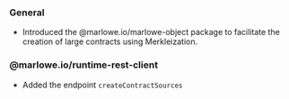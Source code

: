 ### General

- Introduced the @marlowe.io/marlowe-object package to facilitate the creation of large contracts using Merkleization.

### @marlowe.io/runtime-rest-client

- Added the endpoint `createContractSources`
